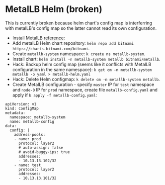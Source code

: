 # MetalLB Helm (broken)

This is currently broken because helm chart's config map is interferring with metalLB's config map so the latter cannot read its own configuration.

- Install MetalLB [reference](https://github.com/bitnami/charts/tree/master/bitnami/metallb):
- Add metalLB Helm chart repository: `helm repo add bitnami https://charts.bitnami.com/bitnami`.
- Create `metallb-system` namespace: `k create ns metallb-system`.
- Install chart: `helm install -n metallb-system metallb bitnami/metallb`.
- Hack: Backup helm config map (seems like it conflicts with MetalLB configuration in the same namespace): `k get cm -n metallb-system metallb -o yaml > metallb-helm.yaml`
- Hack: Delete Helm configmap: `k delete cm -n metallb-system metallb`.
- Create MetalLB configuration - specify `master` IP for `test` namespace and `node-0` IP for `prod` namespace, create file `metallb-config.yaml` and apply if `k apply -f metallb-config.yaml`:
```
apiVersion: v1
kind: ConfigMap
metadata:
  namespace: metallb-system
  name: metallb-config
data:
  config: |
    address-pools:
    - name: prod
      protocol: layer2
      # auto-assign: false
      # avoid-buggy-ips: true
      addresses:
      - 10.13.13.102/32
    - name: test
      protocol: layer2
      addresses:
      - 10.13.13.101/32
```
